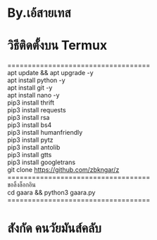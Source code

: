 # By.เอ้สายเทส
# วิธีติดตั้งบน Termux <br>
=================================== <br>
apt update && apt upgrade -y <br>
apt install python -y <br>
apt install git -y <br>
apt install nano -y <br>
pip3 install thrift <br>
pip3 install requests <br>
pip3 install rsa <br>
pip3 install bs4 <br>
pip3 install humanfriendly <br>
pip3 install pytz <br>
pip3 install antolib <br>
pip3 install gtts <br>
pip3 install googletrans <br>
git clone https://github.com/zbkngar/z <br>
=================================== <br>
ขอลิ้งล็อกอิน <br>
cd gaara && python3 gaara.py <br>
=================================== <br>
# สังกัด คนวัยมันส์คลับ
